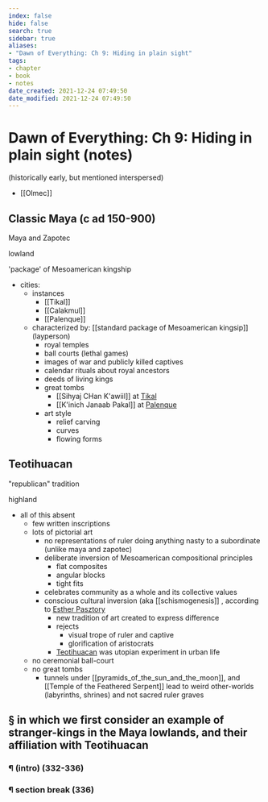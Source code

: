 ```yaml
---
index: false
hide: false
search: true
sidebar: true
aliases:
- "Dawn of Everything: Ch 9: Hiding in plain sight"
tags:
- chapter
- book
- notes
date_created: 2021-12-24 07:49:50
date_modified: 2021-12-24 07:49:50
---
```


# Dawn of Everything: Ch 9: Hiding in plain sight (notes)

(historically early, but mentioned interspersed)
- [[Olmec]]

## Classic Maya (c ad 150-900)

Maya and Zapotec

lowland

'package' of Mesoamerican kingship
- cities:
	- instances
		- [[Tikal]]
		- [[Calakmul]]
		- [[Palenque]]
	- characterized by: [[standard package of Mesoamerican kingsip]] (layperson)
		- royal temples
		- ball courts (lethal games)
		- images of war and publicly killed captives
		- calendar rituals about royal ancestors
		- deeds of living kings
		- great tombs
			- [[Sihyaj CHan K'awiil]] at [Tikal](Tikal.md)
			- [[K'inich Janaab Pakal]] at [Palenque](Palenque.md)
		- art style
			- relief carving
			- curves
			- flowing forms

## Teotihuacan

"republican" tradition

highland

- all of this absent
	- few written inscriptions
	- lots of pictorial art
		- no representations of ruler doing anything nasty to a subordinate (unlike maya and zapotec)
		- deliberate inversion of Mesoamerican compositional principles
			- flat composites
			- angular blocks
			- tight fits
		- celebrates community as a whole and its collective values
		- conscious cultural inversion (aka [[schismogenesis]] , according to [Esther Pasztory](Esther_Pasztory.md)
			- new tradition of art created to express difference
			- rejects
				- visual trope of ruler and captive
				- glorification of aristocrats
			- [Teotihuacan](Teotihuacan.md) was utopian experiment in urban life
	- no ceremonial ball-court
	- no great tombs
		- tunnels under [[pyramids_of_the_sun_and_the_moon]], and [[Temple of the Feathered Serpent]] lead to weird other-worlds (labyrinths, shrines) and not sacred ruler graves

## § in which we first consider an example of stranger-kings in the Maya lowlands, and their affiliation with Teotihuacan

### ¶ (intro) (332-336)

### ¶ section break (336)